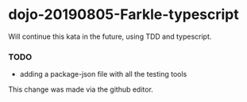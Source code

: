 # dojo-20190805-Farkle-typescript

Will continue this kata in the future, using TDD and typescript.


### TODO
- adding a package-json file with all the testing tools


This change was made via the github editor.

